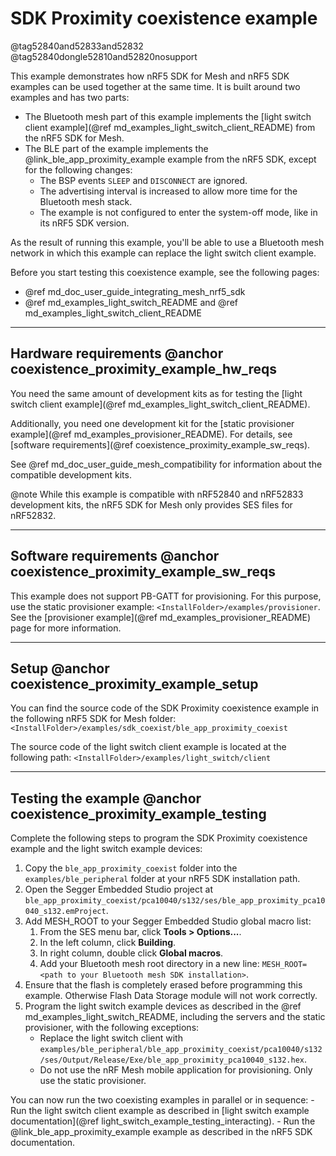 # SDK Proximity coexistence example

@tag52840and52833and52832
@tag52840dongle52810and52820nosupport

This example demonstrates how nRF5 SDK for Mesh and nRF5 SDK examples can be used together
at the same time. It is built around two examples and has two parts:
- The Bluetooth mesh part of this example implements the
[light switch client example](@ref md_examples_light_switch_client_README) from
the nRF5 SDK for Mesh.
- The BLE part of the example implements the @link_ble_app_proximity_example example from the nRF5 SDK,
except for the following changes:
    - The BSP events `SLEEP` and `DISCONNECT` are ignored.
    - The advertising interval is increased to allow more time for the Bluetooth mesh stack.
    - The example is not configured to enter the system-off mode, like in its nRF5 SDK version.

As the result of running this example, you'll be able to use a Bluetooth mesh network
in which this example can replace the light switch client example.

Before you start testing this coexistence example, see the following pages:
- @ref md_doc_user_guide_integrating_mesh_nrf5_sdk
- @ref md_examples_light_switch_README and @ref md_examples_light_switch_client_README


---

## Hardware requirements @anchor coexistence_proximity_example_hw_reqs

You need the same amount of development kits as for testing the [light switch client example](@ref md_examples_light_switch_client_README).

Additionally, you need one development kit for the [static provisioner example](@ref md_examples_provisioner_README).
For details, see [software requirements](@ref coexistence_proximity_example_sw_reqs).

See @ref md_doc_user_guide_mesh_compatibility for information about the compatible development kits.

@note
While this example is compatible with nRF52840 and nRF52833 development kits, the nRF5 SDK for Mesh only provides SES files for nRF52832.


---

## Software requirements @anchor coexistence_proximity_example_sw_reqs

This example does not support PB-GATT for provisioning.
For this purpose, use the static provisioner example: `<InstallFolder>/examples/provisioner`.
See the [provisioner example](@ref md_examples_provisioner_README) page for more information.

---

## Setup @anchor coexistence_proximity_example_setup

You can find the source code of the SDK Proximity coexistence example
in the following nRF5 SDK for Mesh folder: `<InstallFolder>/examples/sdk_coexist/ble_app_proximity_coexist`

The source code of the light switch client example is located
at the following path: `<InstallFolder>/examples/light_switch/client`

---

## Testing the example @anchor coexistence_proximity_example_testing

Complete the following steps to program the SDK Proximity coexistence example and the light switch example devices:

1. Copy the `ble_app_proximity_coexist` folder into the `examples/ble_peripheral` folder
at your nRF5 SDK installation path.
2. Open the Segger Embedded Studio project at `ble_app_proximity_coexist/pca10040/s132/ses/ble_app_proximity_pca10040_s132.emProject`.
3. Add MESH_ROOT to your Segger Embedded Studio global macro list:
    1. From the SES menu bar, click **Tools > Options...**.
    2. In the left column, click **Building**.
    3. In right column, double click **Global macros**.
    4. Add your Bluetooth mesh root directory in a new line: `MESH_ROOT=<path to your Bluetooth mesh SDK installation>`.
4. Ensure that the flash is completely erased before programming this example.
Otherwise Flash Data Storage module will not work correctly.
5. Program the light switch example devices as described in the @ref md_examples_light_switch_README,
including the servers and the static provisioner, with the following exceptions:
    - Replace the light switch client with `examples/ble_peripheral/ble_app_proximity_coexist/pca10040/s132/ses/Output/Release/Exe/ble_app_proximity_pca10040_s132.hex`.
    - Do not use the nRF Mesh mobile application for provisioning.
      Only use the static provisioner.


You can now run the two coexisting examples in parallel or in sequence:
    - Run the light switch client example as described in [light switch example documentation](@ref light_switch_example_testing_interacting).
    - Run the @link_ble_app_proximity_example example as described in the nRF5 SDK documentation.
